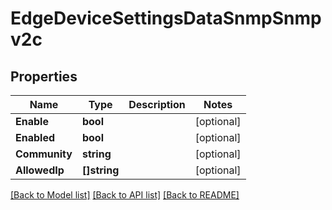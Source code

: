 # EdgeDeviceSettingsDataSnmpSnmpv2c

## Properties

Name | Type | Description | Notes
------------ | ------------- | ------------- | -------------
**Enable** | **bool** |  | [optional] 
**Enabled** | **bool** |  | [optional] 
**Community** | **string** |  | [optional] 
**AllowedIp** | **[]string** |  | [optional] 

[[Back to Model list]](../README.md#documentation-for-models) [[Back to API list]](../README.md#documentation-for-api-endpoints) [[Back to README]](../README.md)


